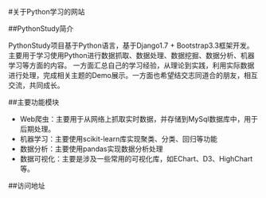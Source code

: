 
#关于Python学习的网站

##PythonStudy简介

   PythonStudy项目基于Python语言，基于Django1.7 + Bootstrap3.3框架开发。主要用于学习使用Python进行数据抓取、数据处理、数据挖掘、数据分析、机器学习等方面的内容。
   一方面汇总自己的学习经验，从理论到实践，利用实际数据进行处理，完成相关主题的Demo展示。一方面也希望结交志同道合的朋友，相互交流，共同成长。
   
##主要功能模块
   
   * Web爬虫：主要用于从网络上抓取实时数据，并存储到MySql数据库中，用于后期处理。
   * 机器学习：主要使用scikit-learn库实现聚类、分类、回归等功能
   * 数据分析：主要使用pandas实现数据分析处理
   * 数据可视化：主要是涉及一些常用的可视化库，如EChart、D3、HighChart等。

##访问地址
  
   [访问地址]: http://pythonstudy-xinglongjian1.c9.io/
   

